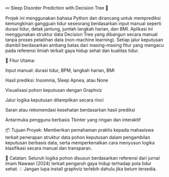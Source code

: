 💤 Sleep Disorder Prediction with Decision Tree 🌿

Projek ini menggunakan bahasa Python dan dirancang untuk memprediksi kemungkinan gangguan tidur seseorang berdasarkan input manual seperti durasi tidur, detak jantung, jumlah langkah harian, dan BMI. Aplikasi ini menggunakan struktur data Decision Tree yang dibangun secara manual tanpa proses pelatihan data (non-machine learning). Setiap jalur keputusan diambil berdasarkan ambang batas dari masing-masing fitur yang mengacu pada referensi ilmiah terkait gaya hidup sehat dan kualitas tidur.

🎯 Fitur Utama:

Input manual: durasi tidur, BPM, langkah harian, BMI

Hasil prediksi: Insomnia, Sleep Apnea, atau None

Visualisasi pohon keputusan dengan Graphviz

Jalur logika keputusan ditampilkan secara rinci

Saran atau rekomendasi kesehatan berdasarkan hasil prediksi

Antarmuka pengguna berbasis Tkinter yang ringan dan interaktif

📦 Tujuan Proyek:
Memberikan pemahaman praktis kepada mahasiswa terkait penerapan struktur data pohon keputusan dalam pengambilan keputusan berbasis data, serta memperkenalkan cara menyusun logika klasifikasi secara manual dan transparan.

🧠 Catatan: Seluruh logika pohon disusun berdasarkan referensi dari jurnal Imam Nawawi (2024) terkait pengaruh gaya hidup terhadap pola tidur sehat.
💡 Jangan lupa install graphviz terlebih dahulu jika belum tersedia.
